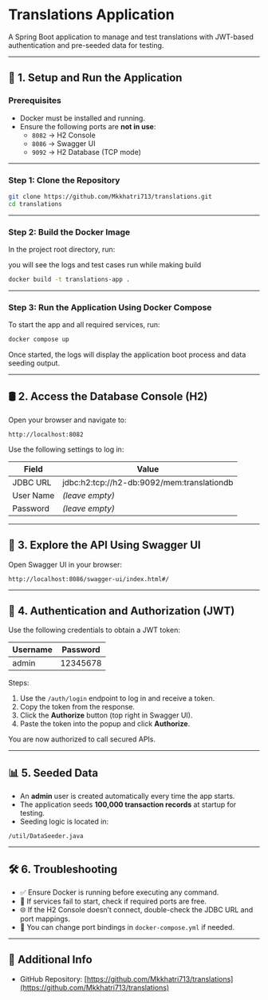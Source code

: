 # Translations Application

A Spring Boot application to manage and test translations with JWT-based authentication and pre-seeded data for testing.

---

## 🚀 1. Setup and Run the Application

### Prerequisites

- Docker must be installed and running.
- Ensure the following ports are **not in use**:
    - `8082` → H2 Console
    - `8086` → Swagger UI
    - `9092` → H2 Database (TCP mode)

---

### Step 1: Clone the Repository

```bash
git clone https://github.com/Mkkhatri713/translations.git
cd translations
```

---

### Step 2: Build the Docker Image

In the project root directory, run:

you will see the logs and test cases run while making build 
```bash
docker build -t translations-app .
```
---

### Step 3: Run the Application Using Docker Compose

To start the app and all required services, run:

```bash
docker compose up
```

Once started, the logs will display the application boot process and data seeding output.

---

## 🛢️ 2. Access the Database Console (H2)

Open your browser and navigate to:

```
http://localhost:8082
```

Use the following settings to log in:

| Field       | Value                                           |
|-------------|-------------------------------------------------|
| JDBC URL    | jdbc:h2:tcp://h2-db:9092/mem:translationdb      |
| User Name   | *(leave empty)*                                 |
| Password    | *(leave empty)*                                 |

---

## 📘 3. Explore the API Using Swagger UI

Open Swagger UI in your browser:

```
http://localhost:8086/swagger-ui/index.html#/
```

---

## 🔐 4. Authentication and Authorization (JWT)

Use the following credentials to obtain a JWT token:

| Username | Password  |
|----------|-----------|
| admin    | 12345678  |

Steps:

1. Use the `/auth/login` endpoint to log in and receive a token.
2. Copy the token from the response.
3. Click the **Authorize** button (top right in Swagger UI).
4. Paste the token into the popup and click **Authorize**.

You are now authorized to call secured APIs.

---

## 📊 5. Seeded Data

- An **admin** user is created automatically every time the app starts.
- The application seeds **100,000 transaction records** at startup for testing.
- Seeding logic is located in:

```
/util/DataSeeder.java
```

---

## 🛠️ 6. Troubleshooting

- ✅ Ensure Docker is running before executing any command.
- 🔌 If services fail to start, check if required ports are free.
- 🌐 If the H2 Console doesn’t connect, double-check the JDBC URL and port mappings.
- 🔧 You can change port bindings in `docker-compose.yml` if needed.

---

## 📎 Additional Info

- GitHub Repository: [https://github.com/Mkkhatri713/translations](https://github.com/Mkkhatri713/translations)
